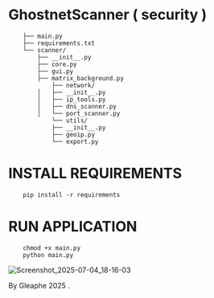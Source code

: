 # GhostnetScanner ( security ) 


        ├── main.py
        ├── requirements.txt
        └── scanner/
            ├── __init__.py
            ├── core.py
            ├── gui.py
            ├── matrix_background.py
                ├── network/
            │   ├── __init__.py
            │   ├── ip_tools.py
            │   ├── dns_scanner.py
            │   └── port_scanner.py
                └── utils/
                ├── __init__.py
                ├── geoip.py
                └── export.py

# INSTALL REQUIREMENTS

        pip install -r requirements 

# RUN APPLICATION 

        chmod +x main.py
        python main.py

![Screenshot_2025-07-04_18-16-03](https://github.com/user-attachments/assets/c909f108-2000-401f-991a-01ee793204d0)

By Gleaphe 2025 .




